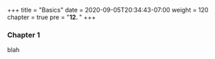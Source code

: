 +++
title = "Basics"
date = 2020-09-05T20:34:43-07:00
weight = 120
chapter = true
pre = "<b>12. </b>"
+++

### Chapter 1

blah

